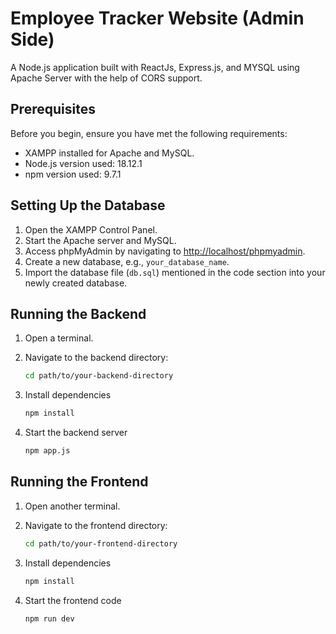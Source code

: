 # Employee Tracker Website (Admin Side)
A Node.js application built with ReactJs, Express.js, and MYSQL using Apache Server with the help of CORS support.

## Prerequisites
Before you begin, ensure you have met the following requirements:
- XAMPP installed for Apache and MySQL.
- Node.js version used: 18.12.1
- npm version used: 9.7.1

## Setting Up the Database
1. Open the XAMPP Control Panel.
2. Start the Apache server and MySQL.
3. Access phpMyAdmin by navigating to [http://localhost/phpmyadmin](http://localhost/phpmyadmin).
4. Create a new database, e.g., `your_database_name`.
5. Import the database file (`db.sql`) mentioned in the code section into your newly created database.

## Running the Backend
1. Open a terminal.
2. Navigate to the backend directory:

   ```bash
   cd path/to/your-backend-directory
3. Install dependencies

   ```bash
   npm install
5. Start the backend server

   ```bash
   npm app.js

## Running the Frontend
1. Open another terminal.
2. Navigate to the frontend directory:

   ```bash
   cd path/to/your-frontend-directory
3. Install dependencies

   ```bash
   npm install
5. Start the frontend code

   ```bash
   npm run dev
